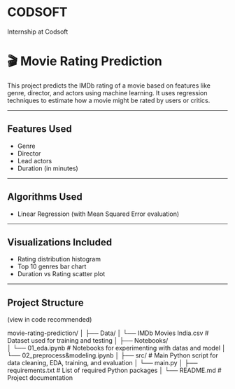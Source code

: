 # CODSOFT
Internship at Codsoft

# 🎬 Movie Rating Prediction

This project predicts the IMDb rating of a movie based on features like genre, director, and actors using machine learning. It uses regression techniques to estimate how a movie might be rated by users or critics.

---

## Features Used
-  Genre
-  Director
-  Lead actors
-  Duration (in minutes)

---

## Algorithms Used
-  Linear Regression (with Mean Squared Error evaluation)

---

## Visualizations Included
-  Rating distribution histogram
-  Top 10 genres bar chart
-  Duration vs Rating scatter plot

---

## Project Structure 
(view in code recommended)

movie-rating-prediction/
│
├── Data/
│   └── IMDb Movies India.csv           # Dataset used for training and testing
│
├── Notebooks/                      
│    └── 01_eda.ipynb                   # Notebooks for experimenting with datas and model
│    └── 02_preprocess&modeling.ipynb
│
├── src/                                # Main Python script for data cleaning, EDA, training, and evaluation
│    └── main.py
│
├── requirements.txt                    # List of required Python packages
│
└── README.md                           # Project documentation

